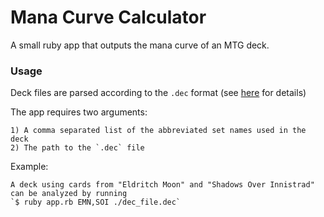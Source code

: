 # Mana Curve Calculator

A small ruby app that outputs the mana curve of an MTG deck.

### Usage

Deck files are parsed according to the `.dec` format (see [here](http://www.deckedbuilder.com/faq.html) for details)

The app requires two arguments:

    1) A comma separated list of the abbreviated set names used in the deck
    2) The path to the `.dec` file

Example:

    A deck using cards from "Eldritch Moon" and "Shadows Over Innistrad" can be analyzed by running
    `$ ruby app.rb EMN,SOI ./dec_file.dec`

